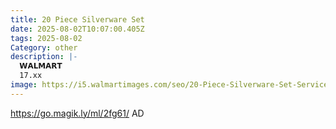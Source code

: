 ```yaml
---
title: 20 Piece Silverware Set
date: 2025-08-02T10:07:00.405Z
tags: 2025-08-02
Category: other
description: |-
  𝗪𝗔𝗟𝗠𝗔𝗥𝗧 
  17.xx
image: https://i5.walmartimages.com/seo/20-Piece-Silverware-Set-Service-4-Stainless-Steel-Flatware-Set-Mirror-Polished-Cutlery-Utensil-Set-Durable-Home-Kitchen-Eating-Tableware-Set-Fork-Kni_dbcef38d-a516-4416-9970-afb819e11075.1f854671fdeb047aa9d4b678ba995d5f.jpeg?odnHeight=2000&odnWidth=2000&odnBg=FFFFFF
---
```

https://go.magik.ly/ml/2fg61/
AD